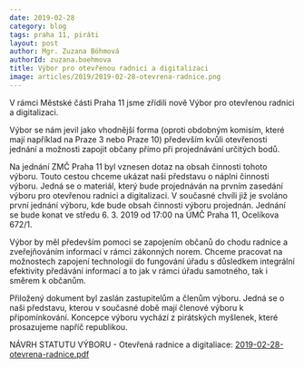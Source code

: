 ```yaml
---
date: 2019-02-28
category: blog
tags: praha 11, piráti
layout: post
author: Mgr. Zuzana Böhmová
authorId: zuzana.boehmova
title: Výbor pro otevřenou radnici a digitalizaci
image: articles/2019/2019-02-28-otevrena-radnice.png
---
```


V rámci Městské části Praha 11 jsme zřídili nově Výbor pro otevřenou radnici a digitalizaci.

Výbor se nám jevil jako vhodnější forma (oproti obdobným komisím, které mají například na Praze 3 nebo Praze 10) především  kvůli otevřenosti jednání a možnosti zapojit občany přímo při projednávání určitých bodů.

Na jednání ZMČ Praha 11 byl vznesen dotaz na obsah činnosti tohoto výboru. Touto cestou chceme ukázat naši představu o náplni činnosti výboru. Jedná se o materiál, který bude projednáván na prvním zasedání výboru pro otevřenou radnici a digitalizaci. V současné chvíli již je svoláno první jednání výboru, kde bude obsah činnosti výboru projednán. Jednání se bude konat ve středu 6. 3. 2019 od 17:00 na ÚMČ Praha 11, Ocelíkova 672/1.

Výbor by měl především pomoci se zapojením občanů do chodu radnice a zveřejňováním informací v rámci zákonných norem. Chceme pracovat na možnostech zapojení technologií do fungování úřadu s důsledkem integrální efektivity předávání informací a to jak v rámci úřadu samotného, tak i směrem k občanům.

Přiložený dokument byl zaslán zastupitelům a členům výboru. Jedná se o naši představu, kterou v současné době mají členové výboru k připomínkování.  Koncepce výboru vychází z pirátských myšlenek, které prosazujeme napříč republikou.

NÁVRH STATUTU VÝBORU - Otevřená radnice a digitaliace: [2019-02-28-otevrena-radnice.pdf](/assets/pdf/2019-02-28-otevrena-radnice.pdf)
